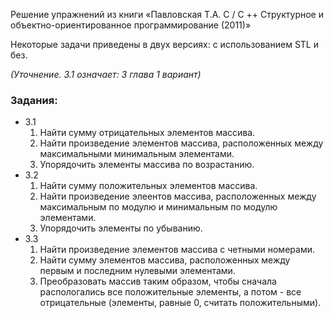 <p>Решение упражнений из книги «Павловская Т.А. C / C ++ Структурное и объектно-ориентированное программирование (2011)»</p>

<p>Некоторые задачи приведены в двух версиях: с использованием STL и без.</p>

<em>(Уточнение. 3.1 означает: 3 глава 1 вариант)</em>

<h3>Задания:</h3>
 <ul>
   <li> 3.1
     <ol>
       <li> Найти сумму отрицательных элементов массива.</li>
       <li> Найти произведение элементов массива, расположенных между максимальными минимальным элементами.</li>
       <li> Упорядочить элементы массива по возрастанию. </li>
    </ol> 
   </li> 
   
   <li> 3.2
     <ol>
        <li> Найти сумму положительных элементов массива.</li>
        <li> Найти произведение элеентов массива, расположенных между
             максимальным по модулю и минимальным по модулю элементами.</li>
        <li> Упорядочить элементы по убыванию.</li>
    </ol> 
   </li>
   
   <li> 3.3
     <ol>
       <li> Найти произведение элементов массива с четными номерами.</li>
       <li> Найти сумму элементов массива, расположенных между первым и последним
    нулевыми элементами.</li>
       <li> Преобразовать массив таким образом, чтобы сначала распологались
    все положительные элементы, а потом - все отрицательные
    (элементы, равные 0, считать положительными). </li>
    </ol> 
   </li>
 </ul>
